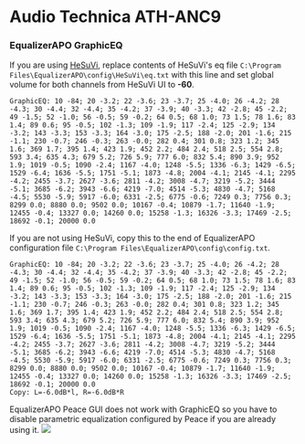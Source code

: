 # Audio Technica ATH-ANC9
### EqualizerAPO GraphicEQ
If you are using [HeSuVi](https://sourceforge.net/projects/hesuvi/), replace contents of HeSuVi's eq file `C:\Program Files\EqualizerAPO\config\HeSuVi\eq.txt` with this line and set global volume for both channels from HeSuVi UI to **-60**.
```
GraphicEQ: 10 -84; 20 -3.2; 22 -3.6; 23 -3.7; 25 -4.0; 26 -4.2; 28 -4.3; 30 -4.4; 32 -4.4; 35 -4.2; 37 -3.9; 40 -3.3; 42 -2.8; 45 -2.2; 49 -1.5; 52 -1.0; 56 -0.5; 59 -0.2; 64 0.5; 68 1.0; 73 1.5; 78 1.6; 83 1.4; 89 0.6; 95 -0.5; 102 -1.3; 109 -1.9; 117 -2.4; 125 -2.9; 134 -3.2; 143 -3.3; 153 -3.3; 164 -3.0; 175 -2.5; 188 -2.0; 201 -1.6; 215 -1.1; 230 -0.7; 246 -0.3; 263 -0.0; 282 0.4; 301 0.8; 323 1.2; 345 1.6; 369 1.7; 395 1.4; 423 1.9; 452 2.2; 484 2.4; 518 2.5; 554 2.8; 593 3.4; 635 4.3; 679 5.2; 726 5.9; 777 6.0; 832 5.4; 890 3.9; 952 1.9; 1019 -0.5; 1090 -2.4; 1167 -4.0; 1248 -5.5; 1336 -6.3; 1429 -6.5; 1529 -6.4; 1636 -5.5; 1751 -5.1; 1873 -4.8; 2004 -4.1; 2145 -4.1; 2295 -4.2; 2455 -3.7; 2627 -3.6; 2811 -4.2; 3008 -4.7; 3219 -5.2; 3444 -5.1; 3685 -6.2; 3943 -6.6; 4219 -7.0; 4514 -5.3; 4830 -4.7; 5168 -4.5; 5530 -5.9; 5917 -6.0; 6331 -2.5; 6775 -0.6; 7249 0.3; 7756 0.3; 8299 0.0; 8880 0.0; 9502 0.0; 10167 -0.4; 10879 -1.7; 11640 -1.9; 12455 -0.4; 13327 0.0; 14260 0.0; 15258 -1.3; 16326 -3.3; 17469 -2.5; 18692 -0.1; 20000 0.0
```
If you are not using HeSuVi, copy this to the end of EqualizerAPO configuration file `C:\Program Files\EqualizerAPO\config\config.txt`.
```
GraphicEQ: 10 -84; 20 -3.2; 22 -3.6; 23 -3.7; 25 -4.0; 26 -4.2; 28 -4.3; 30 -4.4; 32 -4.4; 35 -4.2; 37 -3.9; 40 -3.3; 42 -2.8; 45 -2.2; 49 -1.5; 52 -1.0; 56 -0.5; 59 -0.2; 64 0.5; 68 1.0; 73 1.5; 78 1.6; 83 1.4; 89 0.6; 95 -0.5; 102 -1.3; 109 -1.9; 117 -2.4; 125 -2.9; 134 -3.2; 143 -3.3; 153 -3.3; 164 -3.0; 175 -2.5; 188 -2.0; 201 -1.6; 215 -1.1; 230 -0.7; 246 -0.3; 263 -0.0; 282 0.4; 301 0.8; 323 1.2; 345 1.6; 369 1.7; 395 1.4; 423 1.9; 452 2.2; 484 2.4; 518 2.5; 554 2.8; 593 3.4; 635 4.3; 679 5.2; 726 5.9; 777 6.0; 832 5.4; 890 3.9; 952 1.9; 1019 -0.5; 1090 -2.4; 1167 -4.0; 1248 -5.5; 1336 -6.3; 1429 -6.5; 1529 -6.4; 1636 -5.5; 1751 -5.1; 1873 -4.8; 2004 -4.1; 2145 -4.1; 2295 -4.2; 2455 -3.7; 2627 -3.6; 2811 -4.2; 3008 -4.7; 3219 -5.2; 3444 -5.1; 3685 -6.2; 3943 -6.6; 4219 -7.0; 4514 -5.3; 4830 -4.7; 5168 -4.5; 5530 -5.9; 5917 -6.0; 6331 -2.5; 6775 -0.6; 7249 0.3; 7756 0.3; 8299 0.0; 8880 0.0; 9502 0.0; 10167 -0.4; 10879 -1.7; 11640 -1.9; 12455 -0.4; 13327 0.0; 14260 0.0; 15258 -1.3; 16326 -3.3; 17469 -2.5; 18692 -0.1; 20000 0.0
Copy: L=-6.0dB*l, R=-6.0dB*R
```
EqualizerAPO Peace GUI does not work with GraphicEQ so you have to disable parametric equalization configured by Peace if you are already using it.
![](https://raw.githubusercontent.com/jaakkopasanen/AutoEq/master/results/Sonoma%20Model%20One/innerfidelity/onear/Audio%20Technica%20ATH-ANC9/Audio%20Technica%20ATH-ANC9.png)
